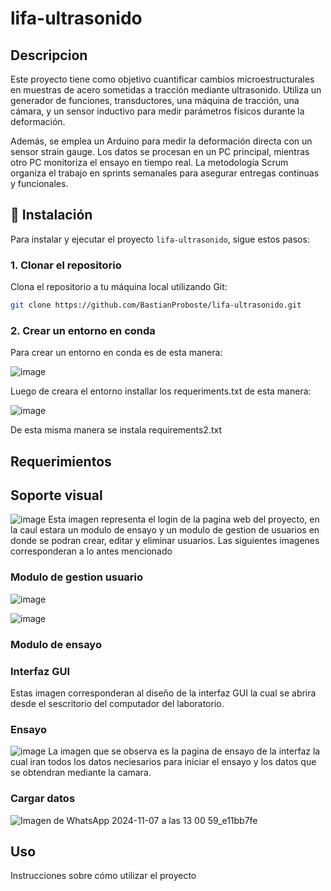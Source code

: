 # lifa-ultrasonido
## Descripcion
Este proyecto tiene como objetivo cuantificar cambios microestructurales en muestras de acero sometidas a tracción mediante ultrasonido. Utiliza un generador de funciones, transductores, una máquina de tracción, una cámara, y un sensor inductivo para medir parámetros físicos durante la deformación.

Además, se emplea un Arduino para medir la deformación directa con un sensor strain gauge. Los datos se procesan en un PC principal, mientras otro PC monitoriza el ensayo en tiempo real. La metodología Scrum organiza el trabajo en sprints semanales para asegurar entregas continuas y funcionales.



## 📂 Instalación

Para instalar y ejecutar el proyecto `lifa-ultrasonido`, sigue estos pasos:

### 1. Clonar el repositorio

Clona el repositorio a tu máquina local utilizando Git:
```bash
git clone https://github.com/BastianProboste/lifa-ultrasonido.git
```
### 2. Crear un entorno en conda
Para crear un entorno en conda es de esta manera:

![image](https://github.com/user-attachments/assets/cf8c89ee-c585-4e1b-8158-7343f917c6e4)

Luego de creara el entorno installar los requeriments.txt de esta manera:

![image](https://github.com/user-attachments/assets/ce1376c4-912c-44cc-97f8-099d5ec2d85b)

De esta misma manera se instala requirements2.txt



## Requerimientos



## Soporte visual
![image](https://github.com/user-attachments/assets/49f36865-22c3-4e3b-887f-6b430802f2d1)
Esta imagen representa el login de la pagina web del proyecto, en la caul estara un modulo de ensayo y un modulo de gestion de usuarios en donde se podran crear, editar  y eliminar usuarios. Las siguientes imagenes corresponderan a lo antes mencionado

### Modulo de gestion usuario
![image](https://github.com/user-attachments/assets/7aa8b83b-52c5-4c84-9cec-9dde561955a7)

![image](https://github.com/user-attachments/assets/669e6ad6-585b-438d-80bf-a672f9f392b9)

### Modulo de ensayo



### Interfaz GUI
Estas imagen corresponderan al diseño de la interfaz GUI la cual se abrira desde el sescritorio del computador del laboratorio.

### Ensayo
![image](https://github.com/user-attachments/assets/c3a5044a-c906-4a1c-8554-0c79e4fa49ff)
La imagen que se observa es la pagina de ensayo de la interfaz la cual iran todos los datos neciesarios para iniciar el ensayo y los datos que se obtendran mediante la camara.

### Cargar datos
![Imagen de WhatsApp 2024-11-07 a las 13 00 59_e11bb7fe](https://github.com/user-attachments/assets/ee667aef-d051-438a-854d-8401ba783738)








## Uso
Instrucciones sobre cómo utilizar el proyecto




